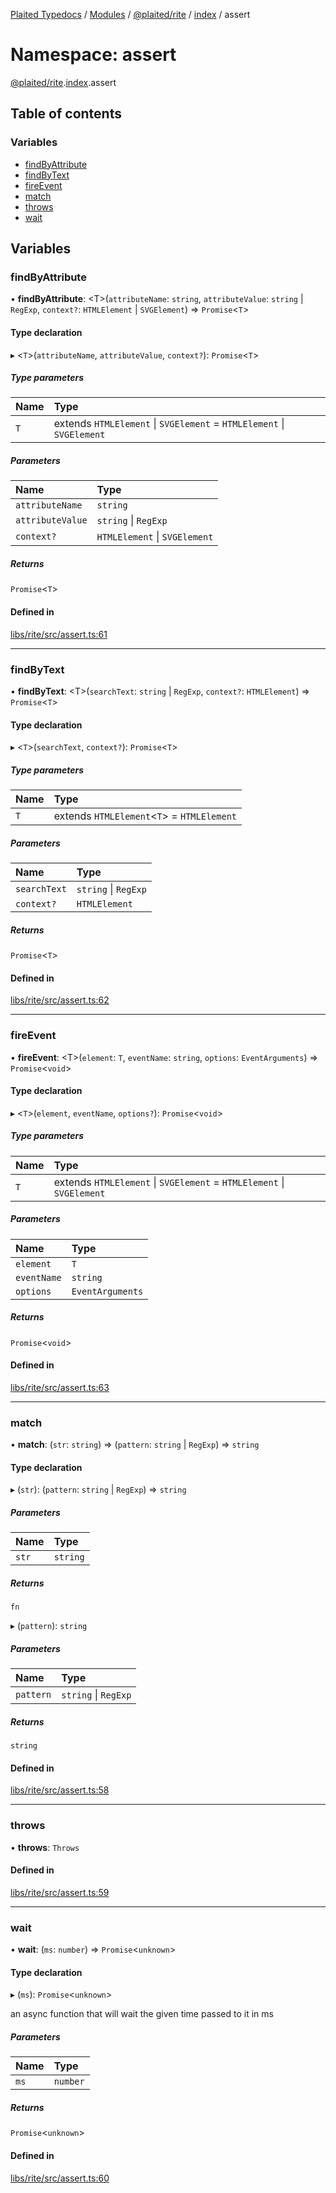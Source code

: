 [Plaited Typedocs](../README.md) / [Modules](../modules.md) / [@plaited/rite](plaited_rite.md) / [index](plaited_rite.index.md) / assert

# Namespace: assert

[@plaited/rite](plaited_rite.md).[index](plaited_rite.index.md).assert

## Table of contents

### Variables

- [findByAttribute](plaited_rite.index.assert.md#findbyattribute)
- [findByText](plaited_rite.index.assert.md#findbytext)
- [fireEvent](plaited_rite.index.assert.md#fireevent)
- [match](plaited_rite.index.assert.md#match)
- [throws](plaited_rite.index.assert.md#throws)
- [wait](plaited_rite.index.assert.md#wait)

## Variables

### findByAttribute

• **findByAttribute**: <T\>(`attributeName`: `string`, `attributeValue`: `string` \| `RegExp`, `context?`: `HTMLElement` \| `SVGElement`) => `Promise`<`T`\>

#### Type declaration

▸ <`T`\>(`attributeName`, `attributeValue`, `context?`): `Promise`<`T`\>

##### Type parameters

| Name | Type |
| :------ | :------ |
| `T` | extends `HTMLElement` \| `SVGElement` = `HTMLElement` \| `SVGElement` |

##### Parameters

| Name | Type |
| :------ | :------ |
| `attributeName` | `string` |
| `attributeValue` | `string` \| `RegExp` |
| `context?` | `HTMLElement` \| `SVGElement` |

##### Returns

`Promise`<`T`\>

#### Defined in

[libs/rite/src/assert.ts:61](https://github.com/plaited/plaited/blob/3cf5d0b/libs/rite/src/assert.ts#L61)

___

### findByText

• **findByText**: <T\>(`searchText`: `string` \| `RegExp`, `context?`: `HTMLElement`) => `Promise`<`T`\>

#### Type declaration

▸ <`T`\>(`searchText`, `context?`): `Promise`<`T`\>

##### Type parameters

| Name | Type |
| :------ | :------ |
| `T` | extends `HTMLElement`<`T`\> = `HTMLElement` |

##### Parameters

| Name | Type |
| :------ | :------ |
| `searchText` | `string` \| `RegExp` |
| `context?` | `HTMLElement` |

##### Returns

`Promise`<`T`\>

#### Defined in

[libs/rite/src/assert.ts:62](https://github.com/plaited/plaited/blob/3cf5d0b/libs/rite/src/assert.ts#L62)

___

### fireEvent

• **fireEvent**: <T\>(`element`: `T`, `eventName`: `string`, `options`: `EventArguments`) => `Promise`<`void`\>

#### Type declaration

▸ <`T`\>(`element`, `eventName`, `options?`): `Promise`<`void`\>

##### Type parameters

| Name | Type |
| :------ | :------ |
| `T` | extends `HTMLElement` \| `SVGElement` = `HTMLElement` \| `SVGElement` |

##### Parameters

| Name | Type |
| :------ | :------ |
| `element` | `T` |
| `eventName` | `string` |
| `options` | `EventArguments` |

##### Returns

`Promise`<`void`\>

#### Defined in

[libs/rite/src/assert.ts:63](https://github.com/plaited/plaited/blob/3cf5d0b/libs/rite/src/assert.ts#L63)

___

### match

• **match**: (`str`: `string`) => (`pattern`: `string` \| `RegExp`) => `string`

#### Type declaration

▸ (`str`): (`pattern`: `string` \| `RegExp`) => `string`

##### Parameters

| Name | Type |
| :------ | :------ |
| `str` | `string` |

##### Returns

`fn`

▸ (`pattern`): `string`

##### Parameters

| Name | Type |
| :------ | :------ |
| `pattern` | `string` \| `RegExp` |

##### Returns

`string`

#### Defined in

[libs/rite/src/assert.ts:58](https://github.com/plaited/plaited/blob/3cf5d0b/libs/rite/src/assert.ts#L58)

___

### throws

• **throws**: `Throws`

#### Defined in

[libs/rite/src/assert.ts:59](https://github.com/plaited/plaited/blob/3cf5d0b/libs/rite/src/assert.ts#L59)

___

### wait

• **wait**: (`ms`: `number`) => `Promise`<`unknown`\>

#### Type declaration

▸ (`ms`): `Promise`<`unknown`\>

an async function that will wait the given time passed to it in ms

##### Parameters

| Name | Type |
| :------ | :------ |
| `ms` | `number` |

##### Returns

`Promise`<`unknown`\>

#### Defined in

[libs/rite/src/assert.ts:60](https://github.com/plaited/plaited/blob/3cf5d0b/libs/rite/src/assert.ts#L60)
